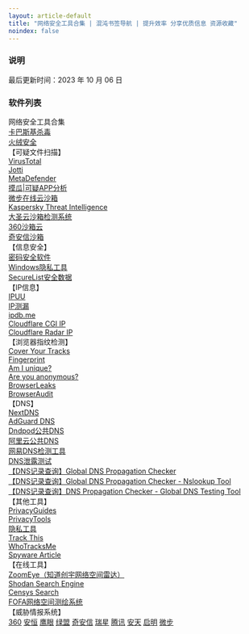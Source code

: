 ```yaml
---
layout: article-default
title: "网络安全工具合集 | 混沌书签导航 | 提升效率 分享优质信息 资源收藏"
noindex: false
---
```


<article>
    <h3>说明</h3>
        最后更新时间：2023 年 10 月 06 日
    <h3>软件列表</h3>
    网络安全工具合集
    <br><a target="_blank" rel="noopener nofollow" href="https://www.kaspersky.com.cn/free-antivirus">卡巴斯基杀毒</a>
    <br><a target="_blank" rel="noopener nofollow" href="https://www.huorong.cn/">火绒安全</a>
    <br>【可疑文件扫描】
    <br><a target="_blank" rel="noopener nofollow" href="https://www.virustotal.com/gui/home/upload">VirusTotal</a>
    <br><a target="_blank" rel="noopener nofollow" href="https://virusscan.jotti.org/zh-CN/scan-file">Jotti</a>
    <br><a target="_blank" rel="noopener nofollow" href="https://metadefender.opswat.com/">MetaDefender</a>
    <br><a target="_blank" rel="noopener nofollow" href="https://mogua.co/">摸瓜|可疑APP分析</a>
    <br><a target="_blank" rel="noopener nofollow" href="https://s.threatbook.cn/">微步在线云沙箱</a>
    <br><a target="_blank" rel="noopener nofollow" href="https://opentip.kaspersky.com/">Kaspersky Threat Intelligence</a>
    <br><a target="_blank" rel="noopener nofollow" href="https://sandbox.freebuf.com/detect">大圣云沙箱检测系统</a>
    <br><a target="_blank" rel="noopener nofollow" href="https://ata.360.net/detection">360沙箱云</a>
    <br><a target="_blank" rel="noopener nofollow" href="https://sandbox.ti.qianxin.com/sandbox/page">奇安信沙箱</a>
    <br>【信息安全】
    <br><a target="_blank" rel="noopener nofollow" href="https://www.privacytools.io/secure-password-manager/">密码安全软件</a>
    <br><a target="_blank" rel="noopener nofollow" href="https://www.privacytools.io/windows/">Windows隐私工具</a>
    <br><a target="_blank" rel="noopener nofollow" href="https://statistics.securelist.com/">SecureList安全数据</a>
    <br>【IP信息】
    <br><a target="_blank" rel="noopener nofollow" href="https://ipuu.net/">IPUU</a>
    <br><a target="_blank" rel="noopener nofollow" href="https://ipcelou.com/">IP测漏</a>
    <br><a target="_blank" rel="noopener nofollow" href="https://ipdb.me/">ipdb.me</a>
    <br><a target="_blank" rel="noopener nofollow" href="https://www.cloudflare.com/cdn-cgi/trace">Cloudflare CGI IP</a>
    <br><a target="_blank" rel="noopener nofollow" href="https://radar.cloudflare.com/ip">Cloudflare Radar IP</a>
    <br>【浏览器指纹检测】
    <br><a target="_blank" rel="noopener nofollow" href="https://coveryourtracks.eff.org/">Cover Your Tracks</a>
    <br><a target="_blank" rel="noopener nofollow" href="https://fingerprint.com/demo/">Fingerprint</a>
    <br><a target="_blank" rel="noopener nofollow" href="https://amiunique.org/">Am I unique?</a>
    <br><a target="_blank" rel="noopener nofollow" href="https://www.nothingprivate.ml/">Are you anonymous?</a>
    <br><a target="_blank" rel="noopener nofollow" href="https://browserleaks.com/">BrowserLeaks</a>
    <br><a target="_blank" rel="noopener nofollow" href="https://browseraudit.com">BrowserAudit</a>
    <br>【DNS】
    <br><a target="_blank" rel="noopener nofollow" href="https://nextdns.io/?from=qyq6n8p5">NextDNS</a>
    <br><a target="_blank" rel="noopener nofollow" href="https://adguard-dns.io/">AdGuard DNS</a>
    <br><a target="_blank" rel="noopener nofollow" href="https://console.dnspod.cn/publicdns/config">Dndpod公共DNS</a>
    <br><a target="_blank" rel="noopener nofollow" href="https://dns.console.aliyun.com/#/pdns/dashboard">阿里云公共DNS</a>
    <br><a target="_blank" rel="noopener nofollow" href="http://nstool.netease.com/info.html">网易DNS检测工具</a>
    <br><a target="_blank" rel="noopener nofollow" href="https://whoer.net/zh/dns-leak-test">DNS泄露测试</a>
    <br><a target="_blank" rel="noopener nofollow" href="https://www.gdnspc.com/">【DNS记录查询】Global DNS Propagation Checker</a>
    <br><a target="_blank" rel="noopener nofollow" href="https://www.nslookuptool.com">【DNS记录查询】Global DNS Propagation Checker - Nslookup Tool</a>
    <br><a target="_blank" rel="noopener nofollow" href="https://www.whatsmydns.net">【DNS记录查询】DNS Propagation Checker - Global DNS Testing Tool</a>
    <br>【其他工具】
    <br><a target="_blank" rel="noopener nofollow" href="https://www.privacyguides.org/tools/">PrivacyGuides</a>
    <br><a target="_blank" rel="noopener nofollow" href="https://www.privacytools.io/">PrivacyTools</a>
    <br><a target="_blank" rel="noopener nofollow" href="https://cybermagicsec.github.io/privacytools-zh/">隐私工具</a>
    <br><a target="_blank" rel="noopener nofollow" href="https://trackthis.link/">Track This</a>
    <br><a target="_blank" rel="noopener nofollow" href="https://whotracks.me/">WhoTracksMe</a>
    <br><a target="_blank" rel="noopener nofollow" href="https://spyware.neocities.org/articles/librewolf.html">Spyware Article</a>
    <br>【在线工具】
    <br><a target="_blank" rel="noopener nofollow" href="https://www.zoomeye.org/">ZoomEye（知道创宇网络空间雷达）</a>
    <br><a target="_blank" rel="noopener nofollow" href="https://www.shodan.io/">Shodan Search Engine</a>
    <br><a target="_blank" rel="noopener nofollow" href="https://search.censys.io/">Censys Search</a>
    <br><a target="_blank" rel="noopener nofollow" href="https://fofa.info/">FOFA网络空间测绘系统</a>
    <br>【威胁情报系统】<br>
    <a target="_blank" rel="noopener nofollow" href="https://ti.360.net/#/homepage">360</a>
    <a target="_blank" rel="noopener nofollow" href="https://ti.dbappsecurity.com.cn/">安恒</a>
    <a target="_blank" rel="noopener nofollow" href="https://ti.duba.net/">鹰眼</a>
    <a target="_blank" rel="noopener nofollow" href="https://ti.nsfocus.com/">绿盟</a>
    <a target="_blank" rel="noopener nofollow" href="https://ti.qianxin.com/">奇安信</a>
    <a target="_blank" rel="noopener nofollow" href="https://ti.rising.com.cn/home">瑞星</a>
    <a target="_blank" rel="noopener nofollow" href="https://tix.qq.com/">腾讯</a>
    <a target="_blank" rel="noopener nofollow" href="https://www.antiycloud.com/#/antiy/index">安天</a>
    <a target="_blank" rel="noopener nofollow" href="https://www.venuseye.com.cn/">启明</a>
    <a target="_blank" rel="noopener nofollow" href="https://x.threatbook.com/">微步</a>
</article>